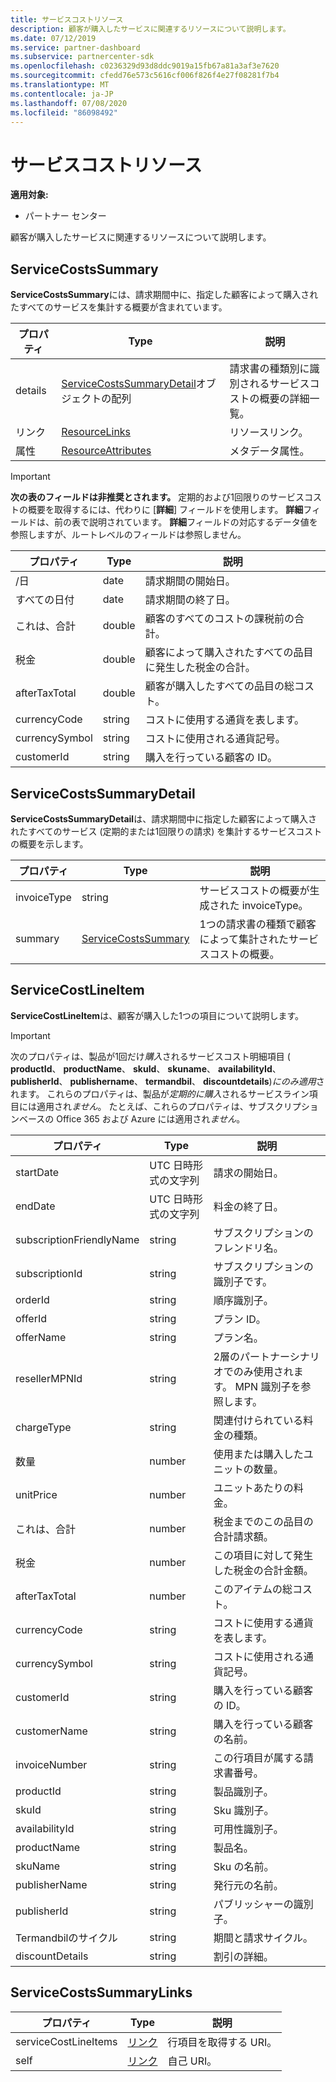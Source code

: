 ```yaml
---
title: サービスコストリソース
description: 顧客が購入したサービスに関連するリソースについて説明します。
ms.date: 07/12/2019
ms.service: partner-dashboard
ms.subservice: partnercenter-sdk
ms.openlocfilehash: c0236329d93d8ddc9019a15fb67a81a3af3e7620
ms.sourcegitcommit: cfedd76e573c5616cf006f826f4e27f08281f7b4
ms.translationtype: MT
ms.contentlocale: ja-JP
ms.lasthandoff: 07/08/2020
ms.locfileid: "86098492"
---
```

# <a name="service-costs-resources"></a>サービスコストリソース

**適用対象:**

- パートナー センター

顧客が購入したサービスに関連するリソースについて説明します。

## <a name="servicecostssummary"></a>ServiceCostsSummary

**ServiceCostsSummary**には、請求期間中に、指定した顧客によって購入されたすべてのサービスを集計する概要が含まれています。

| プロパティ | Type | 説明 |
| -------- | ---- | ----------- |
| details | [ServiceCostsSummaryDetail](#servicecostssummarydetail)オブジェクトの配列 | 請求書の種類別に識別されるサービスコストの概要の詳細一覧。|
| リンク | [ResourceLinks](utility-resources.md#resourcelinks) | リソースリンク。 |
| 属性 | [ResourceAttributes](utility-resources.md#resourceattributes) | メタデータ属性。 |

> [!IMPORTANT]
> **次の表のフィールドは非推奨とされます。** 定期的および1回限りのサービスコストの概要を取得するには、代わりに [**詳細**] フィールドを使用します。 **詳細**フィールドは、前の表で説明されています。 **詳細**フィールドの対応するデータ値を参照しますが、ルートレベルのフィールドは参照しません。

| プロパティ | Type | 説明 |
| -------- | ---- | ----------- |
| /日 | date | 請求期間の開始日。 |
| すべての日付 | date | 請求期間の終了日。 |
| これは、合計 | double | 顧客のすべてのコストの課税前の合計。 |
| 税金  | double | 顧客によって購入されたすべての品目に発生した税金の合計。 |
| afterTaxTotal | double | 顧客が購入したすべての品目の総コスト。 |
| currencyCode | string | コストに使用する通貨を表します。 |
| currencySymbol | string | コストに使用される通貨記号。 |
| customerId | string | 購入を行っている顧客の ID。 |

## <a name="servicecostssummarydetail"></a>ServiceCostsSummaryDetail

**ServiceCostsSummaryDetail**は、請求期間中に指定した顧客によって購入されたすべてのサービス (定期的または1回限りの請求) を集計するサービスコストの概要を示します。

| プロパティ | Type | 説明 |
| -------- | ---- | ----------- |
| invoiceType | string | サービスコストの概要が生成された invoiceType。 |
| summary | [ServiceCostsSummary](#servicecostssummary) | 1つの請求書の種類で顧客によって集計されたサービスコストの概要。 |

## <a name="servicecostlineitem"></a>ServiceCostLineItem

**ServiceCostLineItem**は、顧客が購入した1つの項目について説明します。

> [!IMPORTANT]
> 次のプロパティは、製品が1回だけ*購入*されるサービスコスト明細項目 ( **productId**、 **productName**、 **skuId**、 **skuname**、 **availabilityId**、 **publisherId**、 **publishername**、 **termandbil**、 **discountdetails**)*にのみ適用*されます。 これらのプロパティは、製品が*定期的に購入*されるサービスライン項目には適用され*ません*。 たとえば、これらのプロパティは、サブスクリプションベースの Office 365 および Azure には適用され*ません*。

| プロパティ                 | Type                           | 説明                                                          |
|--------------------------|--------------------------------|----------------------------------------------------------------------|
| startDate                | UTC 日時形式の文字列 | 請求の開始日。                                       |
| endDate                  | UTC 日時形式の文字列 | 料金の終了日。                                         |
| subscriptionFriendlyName | string                         | サブスクリプションのフレンドリ名。                              |
| subscriptionId           | string                         | サブスクリプションの識別子です。                                         |
| orderId                  | string                         | 順序識別子。                                                |
| offerId                  | string                         | プラン ID。                                                |
| offerName                | string                         | プラン名。                                                      |
| resellerMPNId            | string                         | 2層のパートナーシナリオでのみ使用されます。 MPN 識別子を参照します。 |
| chargeType               | string                         | 関連付けられている料金の種類。                                          |
| 数量                 | number                         | 使用または購入したユニットの数量。                             |
| unitPrice                | number                         | ユニットあたりの料金。                                                  |
| これは、合計              | number                         | 税金までのこの品目の合計請求額。                         |
| 税金                      | number                         | この項目に対して発生した税金の合計金額。                         |
| afterTaxTotal            | number                         | このアイテムの総コスト。                                    |
| currencyCode             | string                         | コストに使用する通貨を表します。                          |
| currencySymbol           | string                         | コストに使用される通貨記号。                              |
| customerId               | string                         | 購入を行っている顧客の ID。                          |
| customerName             | string                         | 購入を行っている顧客の名前。                        |
| invoiceNumber            | string                         | この行項目が属する請求書番号。                   |
| productId                | string                         | 製品識別子。                                              |
| skuId                    | string                         | Sku 識別子。                                                  |
| availabilityId           | string                         | 可用性識別子。                                         |
| productName              | string                         | 製品名。                                                    |
| skuName                  | string                         | Sku の名前。                                                        |
| publisherName            | string                         | 発行元の名前。                                                  |
| publisherId              | string                         | パブリッシャーの識別子。                                            |
| Termandbilのサイクル      | string                         | 期間と請求サイクル。                                          |
| discountDetails          | string                         | 割引の詳細。                                                |

## <a name="servicecostssummarylinks"></a>ServiceCostsSummaryLinks

| プロパティ             | Type                               | 説明                         |
|----------------------|------------------------------------|-------------------------------------|
| serviceCostLineItems | [リンク](utility-resources.md#link) | 行項目を取得する URI。 |
| self                 | [リンク](utility-resources.md#link) | 自己 URI。                       |
